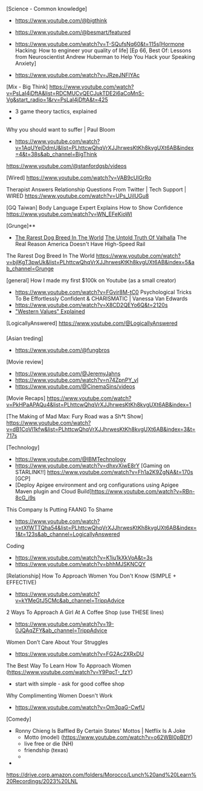 [Science - Common knowledge]
* https://www.youtube.com/@bigthink

* https://www.youtube.com/@besmart/featured
* https://www.youtube.com/watch?v=T-SQufsNq60&t=115s[Hormone Hacking: How to engineer your quality of life]
[Ep 66, Best Of: Lessons from Neuroscientist Andrew Huberman to Help You Hack your Speaking Anxiety]
* https://www.youtube.com/watch?v=JRzeJNFlYAc

[Mix - Big Think]
https://www.youtube.com/watch?v=PsLaI4jDftA&list=RDCMUCvQECJukTDE2i6aCoMnS-Vg&start_radio=1&rv=PsLaI4jDftA&t=425
- 3 game theory tactics, explained
- 
Why you should want to suffer | Paul Bloom
- https://www.youtube.com/watch?v=1AqUYejDdmU&list=PLhttcwQhqVrXJJhrwesKtKh8kvgUXt6AB&index=4&t=38s&ab_channel=BigThink

https://www.youtube.com/@stanfordgsb/videos

[Wired]
https://www.youtube.com/watch?v=VAB9cUlGrRo

Therapist Answers Relationship Questions From Twitter | Tech Support | WIRED
https://www.youtube.com/watch?v=UPs_UiIUGu8

[GQ Taiwan]
Body Language Expert Explains How to Show Confidence
https://www.youtube.com/watch?v=WN_EFeKioWI

[Grunge]**
- [The Rarest Dog Breed In The World](https://www.youtube.com/watch?v=bjlKgT3pwUk&list=PLhttcwQhqVrXJJhrwesKtKh8kvgUXt6AB&index=1&t=25s)
[The Untold Truth Of Valhalla](https://www.youtube.com/watch?v=m0W9qM-2whs&list=PLbvw8GqH5MeniwI5huldFI7J8-Hc4s_Z-&index=25)
The Real Reason America Doesn't Have High-Speed Rail

The Rarest Dog Breed In The World
https://www.youtube.com/watch?v=bjlKgT3pwUk&list=PLhttcwQhqVrXJJhrwesKtKh8kvgUXt6AB&index=5&ab_channel=Grunge

[general]
How I made my first $100k on Youtube (as a small creator)
* https://www.youtube.com/watch?v=FGvir8M-tC0
Psychological Tricks To Be Effortlessly Confident & CHARISMATIC | Vanessa Van Edwards
* https://www.youtube.com/watch?v=X8CD2QEYo6Q&t=2120s
* ["Western Values" Explained](https://www.youtube.com/watch?v=7DUT4aCkeRA)

[LogicallyAnswered]
https://www.youtube.com/@LogicallyAnswered

###
[Asian treding]
- https://www.youtube.com/@fungbros

[Movie review]
- https://www.youtube.com/@JeremyJahns 
- https://www.youtube.com/watch?v=n74ZpnPY_yI
- https://www.youtube.com/@CinemaSins/videos

[Movie Recaps]
https://www.youtube.com/watch?v=PkHPaAPAQu4&list=PLhttcwQhqVrXJJhrwesKtKh8kvgUXt6AB&index=1

[The Making of Mad Max: Fury Road was a Sh*t Show]
https://www.youtube.com/watch?v=dB1CoVl1kfw&list=PLhttcwQhqVrXJJhrwesKtKh8kvgUXt6AB&index=3&t=717s

[Technology]
- https://www.youtube.com/@IBMTechnology
- https://www.youtube.com/watch?v=dhxvXiwE8rY [Gaming on STARLINK!!]
    https://www.youtube.com/watch?v=Fh1a2K9ZgNA&t=170s
[GCP]
- [Deploy Apigee environment and org configurations using Apigee Maven plugin and Cloud Build]https://www.youtube.com/watch?v=RBn-8cG_i9s

This Company Is Putting FAANG To Shame
- https://www.youtube.com/watch?v=tXfWTTQha54&list=PLhttcwQhqVrXJJhrwesKtKh8kvgUXt6AB&index=1&t=123s&ab_channel=LogicallyAnswered

Coding
- https://www.youtube.com/watch?v=K1iu1kXkVoA&t=3s
- https://www.youtube.com/watch?v=bhhMJSKNCQY

[Relationship]
How To Approach Women You Don't Know (SIMPLE + EFFECTIVE)
- https://www.youtube.com/watch?v=kYMeGtJ5CMc&ab_channel=TrippAdvice

2 Ways To Approach A Girl At A Coffee Shop (use THESE lines)
- https://www.youtube.com/watch?v=19-0JQAqZFY&ab_channel=TrippAdvice

Women Don’t Care About Your Struggles
- https://www.youtube.com/watch?v=FG2Ac2XRxDU

The Best Way To Learn How To Approach Women
(https://www.youtube.com/watch?v=Y9PqcT-_fzY)
- start with simple - ask for good coffee shop

Why Complimenting Women Doesn't Work
- https://www.youtube.com/watch?v=Om3paG-CwfU

[Comedy]
- Ronny Chieng Is Baffled By Certain States' Mottos | Netflix Is A Joke
    - Motto (model)
  (https://www.youtube.com/watch?v=o62WBI0pBDY)
  * live free or die (NH)
  * friendship (texas)
  * 
- 



https://drive.corp.amazon.com/folders/Morocco/Lunch%20and%20Learn%20Recordings/2023%20LNL
